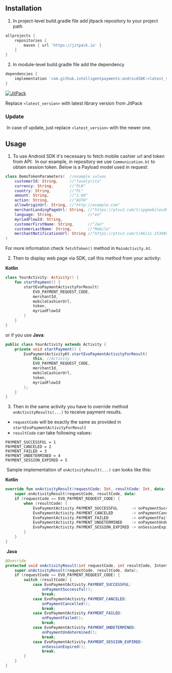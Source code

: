 ## Installation
1. In project-level build.gradle file add jitpack repository to your project path
```groovy
allprojects {
    repositories {
        maven { url 'https://jitpack.io' }
    }
}
```

2. In module-level build.gradle file add the dependency
​
```groovy
dependencies {
    implementation 'com.github.intelligentpayments:androidSDK:<latest_version>'
}
```
[![JitPack](https://img.shields.io/jitpack/v/github/intelligentpayments/androidSDK?color=brightgreen&label=JitPack&style=plastic)](https://jitpack.io/#intelligentpayments/androidSDK)
​

Replace `<latest_version>` with latest library version from  JitPack
​
### Update
​
In case of update, just replace `<latest_version>` with the newer one.

## Usage

1. To use Android SDK it's necessary to fetch mobile cashier url and token from API:
​
In our example, in repository we use `Communication.kt` to obtain session token.
Below is a Payload model used in request:
​
```kotlin
class DemoTokenParameters(  //example values
    customerId: String,     //"lovelyrita"
    currency: String,       //"PLN"
    country: String,        //"PL"
    amount: String,         //"2.00"
    action: String,         //"AUTH"
    allowOriginUrl: String, //"http://example.com"
    merchantLandingPageUrl: String, //"https://ptsv2.com/t/ipgmobilesdktest"
    language: String,               //"en"
    myriadFlowId: String,
    customerFirstName: String,      //"Jan"
    customerLastName: String,       //"Mobile"
    merchantNotificationUrl: String //"https://ptsv2.com/t/66i1s-1534805666/post
)
```
For more information check `fetchToken()` method in `MainActivity.kt`.
​
​

2. Then to display web page via SDK, call this method from your activity:
​

**Kotlin**
```kotlin
class YourActivity: Activity() {
    fun startPayment() {
        startEvoPaymentActivityForResult(
        	EVO_PAYMENT_REQUEST_CODE,
	        merchantId,
	        mobileCashierUrl,
	        token,
	        myriadFlowId
        )
    }
}
```
or if you use **Java**:
```java
public class YourActivity extends Activity {
    private void startPayment() {
        EvoPaymentActivityKt.startEvoPaymentActivityForResult(
            this, //Activity
            EVO_PAYMENT_REQUEST_CODE,
            merchantId,
            mobileCashierUrl,
            token,
            myriadFlowId
        );
    }
}
```
3. Then in the same activity you have to override method `onActivityResults(...)` to receive payment results.
​
- `requestCode` will be exactly the same  as provided in `startEvoPaymentActivityForResult`
- `resultCode` can take following values:
```
PAYMENT_SUCCESSFUL = 1
PAYMENT_CANCELED = 2
PAYMENT_FAILED = 3
PAYMENT_UNDETERMINED = 4
PAYMENT_SESSION_EXPIRED = 5
```
​
Sample implementation of `onActivityResult(...)` can looks like this:
​

**Kotlin**
```kotlin
override fun onActivityResult(requestCode: Int, resultCode: Int, data: Intent?) {
    super.onActivityResult(requestCode, resultCode, data)
    if (requestCode == EVO_PAYMENT_REQUEST_CODE) {
        when (resultCode) {
            EvoPaymentActivity.PAYMENT_SUCCESSFUL      -> onPaymentSuccessful()
            EvoPaymentActivity.PAYMENT_CANCELED        -> onPaymentCancelled()
            EvoPaymentActivity.PAYMENT_FAILED          -> onPaymentFailed()
            EvoPaymentActivity.PAYMENT_UNDETERMINED    -> onPaymentUndetermined()
            EvoPaymentActivity.PAYMENT_SESSION_EXPIRED -> onSessionExpired()
        }
    }
}
```
​
**Java**
```java
@Override
protected void onActivityResult(int requestCode, int resultCode, Intent data) {
    super.onActivityResult(requestCode, resultCode, data);
    if (requestCode == EVO_PAYMENT_REQUEST_CODE) {
        switch (resultCode) {
            case EvoPaymentActivity.PAYMENT_SUCCESSFUL:
                onPaymentSuccessful();
                break;
            case EvoPaymentActivity.PAYMENT_CANCELED:
                onPaymentCancelled();
                break;
            case EvoPaymentActivity.PAYMENT_FAILED:
                onPaymentFailed();
                break;
            case EvoPaymentActivity.PAYMENT_UNDETERMINED:
                onPaymentUndetermined();
                break;
            case EvoPaymentActivity.PAYMENT_SESSION_EXPIRED:
                onSessionExpired();
                break;
        }
    }
}
```